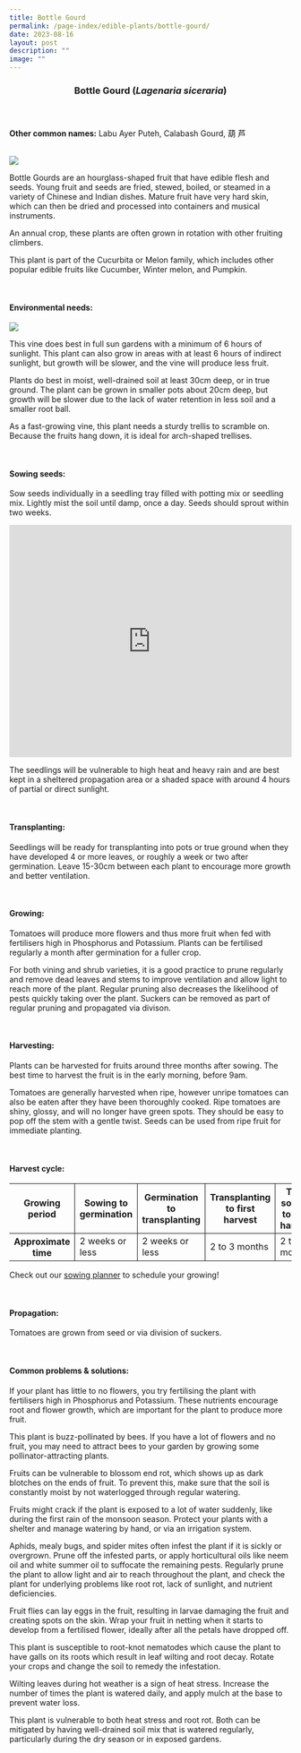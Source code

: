 ```yaml
---
title: Bottle Gourd
permalink: /page-index/edible-plants/bottle-gourd/
date: 2023-08-16
layout: post
description: ""
image: ""
---
```

<header>
	<h3>Bottle Gourd (<em>Lagenaria siceraria</em>)</h3>
</header>
	
<section>
	<p><strong>Other common names:</strong> Labu Ayer Puteh, Calabash Gourd, 葫 芦</p>
	<br>
</section>

<section>
	<img src="/images/Plants/BottleGourd_JacChua.jpg">
	<p>Bottle Gourds are an hourglass-shaped fruit that have edible flesh and seeds. Young fruit and seeds are fried, stewed, boiled, or steamed in a variety of Chinese and Indian dishes. Mature fruit have very hard skin, which can then be dried and processed into containers and musical instruments.</p> 
	<p>An annual crop, these plants are often grown in rotation with other fruiting climbers.</p>
	<p>This plant is part of the Cucurbita or Melon family, which includes other popular edible fruits like Cucumber, Winter melon, and Pumpkin.</p>
	<br>
</section>

<section>
	<h4>Environmental needs:</h4>
		<img src="/images/Plants/Tomato_JacChua%20(3).jpg">
	<p>This vine does best in full sun gardens with a minimum of 6 hours of sunlight. This plant can also grow in areas with at least 6 hours of indirect sunlight, but growth will be slower, and the vine will produce less fruit.</p>
	<p>Plants do best in moist, well-drained soil at least 30cm deep, or in true ground. The plant can be grown in smaller pots about 20cm deep, but growth will be slower due to the lack of water retention in less soil and a smaller root ball.</p>
	<p>As a fast-growing vine, this plant needs a sturdy trellis to scramble on. Because the fruits hang down, it is ideal for arch-shaped trellises.</p>
	
<br>
</section>

<section>
  <h4>Sowing seeds:</h4>
<p>Sow seeds individually in a seedling tray filled with potting mix or seedling mix. Lightly mist the soil until damp, once a day. Seeds should sprout within two weeks.</p>
	
<iframe width="100%" height="415" src="https://www.youtube.com/embed/x7J87wY7U6s" title="YouTube video player" frameborder="0" allow="accelerometer; autoplay; clipboard-write; encrypted-media; gyroscope; picture-in-picture; web-share" allowfullscreen=""></iframe>	<br>

<p>The seedlings will be vulnerable to high heat and heavy rain and are best kept in a sheltered propagation area or a shaded space with around 4 hours of partial or direct sunlight. </p>
	<br>
</section>

<section>
	<h4>Transplanting:</h4>
<p>Seedlings will be ready for transplanting into pots or true ground when they have developed 4 or more leaves, or roughly a week or two after germination. Leave 15-30cm between each plant to encourage more growth and better ventilation. </p>
<br>
	</section>
	
<section>
	<h4>Growing:</h4>
<p>Tomatoes will produce more flowers and thus more fruit when fed with fertilisers high in Phosphorus and Potassium. Plants can be fertilised regularly a month after germination for a fuller crop. </p>
<p>For both vining and shrub varieties, it is a good practice to prune regularly and remove dead leaves and stems to improve ventilation and allow light to reach more of the plant. Regular pruning also decreases the likelihood of pests quickly taking over the plant. Suckers can be removed as part of regular pruning and propagated via divison.</p>
	<br>
</section>

<section>
	<h4>Harvesting:</h4>
<p>Plants can be harvested for fruits around three months after sowing. The best time to harvest the fruit is in the early morning, before 9am.</p>
<p>Tomatoes are generally harvested when ripe, however unripe tomatoes can also be eaten after they have been thoroughly cooked. Ripe tomatoes are shiny, glossy, and will no longer have green spots. They should be easy to pop off the stem with a gentle twist. Seeds can be used from ripe fruit for immediate planting.</p>
<br>
</section>

<section>
	<h4>Harvest cycle:</h4>
	<table>
		<thead>
			<tr>
				<th style="border-bottom:0px; border-right:solid 1px;">Growing period</th>
				<th style="border-bottom:0px; border-right:solid 1px;">Sowing to germination</th>
				<th style="border-bottom:0px; border-right:solid 1px;">Germination to transplanting</th>
				<th style="border-bottom:0px; border-right:solid 1px;">Transplanting to first harvest</th>
				<th style="border-bottom:0px; border-left:solid 1px;">Total sowing to first harvest</th>
			</tr>
		</thead>
		<tbody>
			<tr>
				<th style="border-right:solid 1px;">Approximate time</th>
				<td style="border-right:solid 1px;">2 weeks or less</td>
				<td style="border-right:solid 1px;">2 weeks or less</td>
				<td style="border-right:solid 1px;">2 to 3 months</td>
				<td style="border-left:solid 1px;">2 to 3 months</td>
			</tr>
		</tbody>
	</table>
	
<p>Check out our&nbsp;<a href="https://staging.dmhtu0pi4p9u7.amplifyapp.com/digital-tools/sowing-planner/">sowing planner</a>&nbsp;to schedule your growing! </p>
<br>
</section>

<section>
	<h4>Propagation:</h4>
	<p>Tomatoes are grown from seed or via division of suckers. </p>
	<br>
</section>

<section>
	<h4>Common problems &amp; solutions:</h4>
<p>If your plant has little to no flowers, you try fertilising the plant with fertilisers high in Phosphorus and Potassium. These nutrients encourage root and flower growth, which are important for the plant to produce more fruit.</p>
<p>This plant is buzz-pollinated by bees. If you have a lot of flowers and no fruit, you may need to attract bees to your garden by growing some pollinator-attracting plants.</p>  
<p>Fruits can be vulnerable to blossom end rot, which shows up as dark blotches on the ends of fruit. To prevent this, make sure that the soil is constantly moist by not waterlogged through regular watering.</p>
<p>Fruits might crack if the plant is exposed to a lot of water suddenly, like during the first rain of the monsoon season. Protect your plants with a shelter and manage watering by hand, or via an irrigation system.</p>
<p>Aphids, mealy bugs, and spider mites often infest the plant if it is sickly or overgrown. Prune off the infested parts, or apply horticultural oils like neem oil and white summer oil to suffocate the remaining pests. Regularly prune the plant to allow light and air to reach throughout the plant, and check the plant for underlying problems like root rot, lack of sunlight, and nutrient deficiencies.</p> 
<p>Fruit flies can lay eggs in the fruit, resulting in larvae damaging the fruit and creating spots on the skin. Wrap your fruit in netting when it starts to develop from a fertilised flower, ideally after all the petals have dropped off. </p>
<p>This plant is susceptible to root-knot nematodes which cause the plant to have galls on its roots which result in leaf wilting and root decay. Rotate your crops and change the soil to remedy the infestation. </p>
<p>Wilting leaves during hot weather is a sign of heat stress. Increase the number of times the plant is watered daily, and apply mulch at the base to prevent water loss. </p>
<p>This plant is vulnerable to both heat stress and root rot. Both can be mitigated by having well-drained soil mix that is watered regularly, particularly during the dry season or in exposed gardens.</p>
<br>
</section>